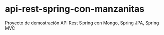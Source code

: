 # api-rest-spring-con-manzanitas
Proyecto de demostración API Rest Spring con Mongo, Spring JPA, Spring MVC
